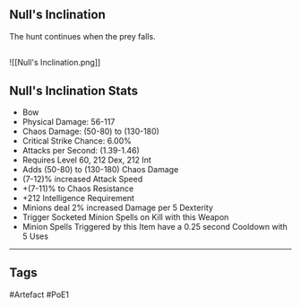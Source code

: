 ## Null's Inclination
The hunt continues when the prey falls.
##
![[Null's Inclination.png]]
## Null's Inclination Stats
- Bow
- Physical Damage: 56-117
- Chaos Damage: (50-80) to (130-180)
- Critical Strike Chance: 6.00%
- Attacks per Second: (1.39-1.46)
- Requires Level 60, 212 Dex, 212 Int
- Adds (50-80) to (130-180) Chaos Damage
- (7-12)% increased Attack Speed
- +(7-11)% to Chaos Resistance
- +212 Intelligence Requirement
- Minions deal 2% increased Damage per 5 Dexterity
- Trigger Socketed Minion Spells on Kill with this Weapon
- Minion Spells Triggered by this Item have a 0.25 second Cooldown with 5 Uses


---
## Tags
#Artefact
#PoE1
